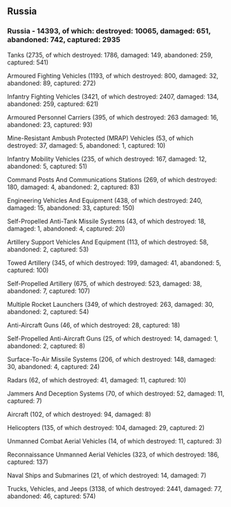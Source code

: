 
 
 ## Russia
 
 ### Russia - 14393, of which: destroyed: 10065, damaged: 651, abandoned: 742, captured: 2935

 

 

 Tanks (2735, of which destroyed: 1786, damaged: 149, abandoned: 259, captured: 541)

 Armoured Fighting Vehicles (1193, of which destroyed: 800, damaged: 32, abandoned: 89, captured: 272)

 Infantry Fighting Vehicles (3421, of which destroyed: 2407, damaged: 134, abandoned: 259, captured: 621)

 Armoured Personnel Carriers (395, of which destroyed: 263 damaged: 16, abandoned: 23, captured: 93)

 Mine-Resistant Ambush Protected (MRAP) Vehicles (53, of which destroyed: 37, damaged: 5, abandoned: 1, captured: 10)

 Infantry Mobility Vehicles (235, of which destroyed: 167, damaged: 12, abandoned: 5, captured: 51)

 Command Posts And Communications Stations (269, of which destroyed: 180, damaged: 4, abandoned: 2, captured: 83)

 Engineering Vehicles And Equipment (438, of which destroyed: 240, damaged: 15, abandoned: 33, captured: 150)

 Self-Propelled Anti-Tank Missile Systems (43, of which destroyed: 18, damaged: 1, abandoned: 4, captured: 20)

 Artillery Support Vehicles And Equipment (113, of which destroyed: 58, abandoned: 2, captured: 53)

 Towed Artillery (345, of which destroyed: 199, damaged: 41, abandoned: 5, captured: 100)

 Self-Propelled Artillery (675, of which destroyed: 523, damaged: 38, abandoned: 7, captured: 107)

 Multiple Rocket Launchers (349, of which destroyed: 263, damaged: 30, abandoned: 2, captured: 54)

 Anti-Aircraft Guns (46, of which destroyed: 28, captured: 18)

 Self-Propelled Anti-Aircraft Guns (25, of which destroyed: 14, damaged: 1, abandoned: 2, captured: 8)

 Surface-To-Air Missile Systems (206, of which destroyed: 148, damaged: 30, abandoned: 4, captured: 24)

 Radars (62, of which destroyed: 41, damaged: 11, captured: 10)

 Jammers And Deception Systems (70, of which destroyed: 52, damaged: 11, captured: 7)

 Aircraft (102, of which destroyed: 94, damaged: 8)

 Helicopters (135, of which destroyed: 104, damaged: 29, captured: 2)

 Unmanned Combat Aerial Vehicles (14, of which destroyed: 11, captured: 3)

 Reconnaissance Unmanned Aerial Vehicles (323, of which destroyed: 186, captured: 137)

 Naval Ships and Submarines (21, of which destroyed: 14, damaged: 7)

 Trucks, Vehicles, and Jeeps (3138, of which destroyed: 2441, damaged: 77, abandoned: 46, captured: 574)

